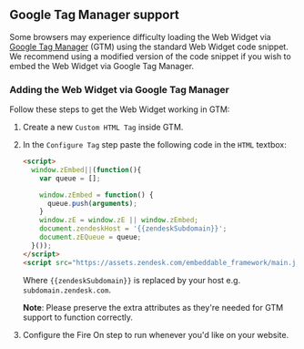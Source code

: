 ## Google Tag Manager support

Some browsers may experience difficulty loading the Web Widget via [Google Tag Manager][gtm-link] (GTM) using the standard Web Widget code snippet. We recommend using a modified version of the code snippet if you wish to embed the Web Widget via Google Tag Manager.

### Adding the Web Widget via Google Tag Manager

Follow these steps to get the Web Widget working in GTM:

1. Create a new `Custom HTML Tag` inside GTM.
2. In the `Configure Tag` step paste the following code in the `HTML` textbox:

    ```html
    <script>
      window.zEmbed||(function(){
        var queue = [];

        window.zEmbed = function() {
          queue.push(arguments);
        }
        window.zE = window.zE || window.zEmbed;
        document.zendeskHost = '{{zendeskSubdomain}}';
        document.zEQueue = queue;
      }());
    </script>
    <script src="https://assets.zendesk.com/embeddable_framework/main.js" data-ze-csp="true" async defer></script>
    ```

    Where `{{zendeskSubdomain}}` is replaced by your host e.g. `subdomain.zendesk.com`.

    **Note**: Please preserve the extra attributes as they're needed for GTM support to function correctly.
3. Configure the Fire On step to run whenever you'd like on your website.

[gtm-link]: https://www.google.com/tagmanager/
